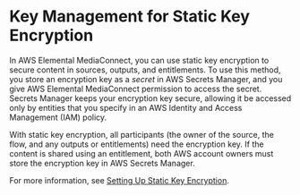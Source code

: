 # Key Management for Static Key Encryption<a name="encryption-static-key-key-management"></a>

In AWS Elemental MediaConnect, you can use static key encryption to secure content in sources, outputs, and entitlements\. To use this method, you store an encryption key as a *secret* in AWS Secrets Manager, and you give AWS Elemental MediaConnect permission to access the secret\. Secrets Manager keeps your encryption key secure, allowing it be accessed only by entities that you specify in an AWS Identity and Access Management \(IAM\) policy\.

With static key encryption, all participants \(the owner of the source, the flow, and any outputs or entitlements\) need the encryption key\. If the content is shared using an entitlement, both AWS account owners must store the encryption key in AWS Secrets Manager\.

For more information, see [Setting Up Static Key Encryption](encryption-static-key-set-up.md)\.